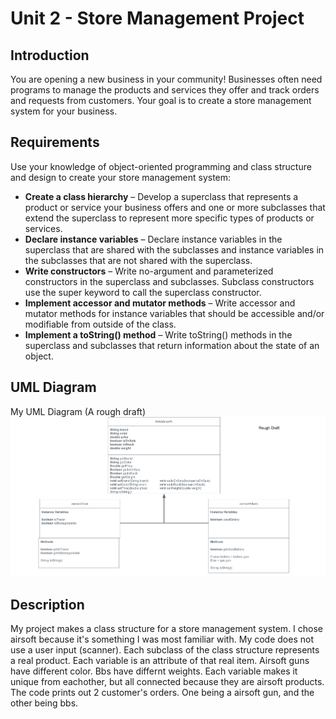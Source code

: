 # Unit 2 - Store Management Project

## Introduction

You are opening a new business in your community! Businesses often need programs to manage the products and services they offer and track orders and requests from customers. Your goal is to create a store management system for your business.

## Requirements

Use your knowledge of object-oriented programming and class structure and design to create your store management system:
- **Create a class hierarchy** – Develop a superclass that represents a product or service your business offers and one or more subclasses that extend the superclass to represent more specific types of products or services.
- **Declare instance variables** – Declare instance variables in the superclass that are shared with the subclasses and instance variables in the subclasses that are not shared with the superclass.
- **Write constructors** – Write no-argument and parameterized constructors in the superclass and subclasses. Subclass constructors use the super keyword to call the superclass constructor.
- **Implement accessor and mutator methods** – Write accessor and mutator methods for instance variables that should be accessible and/or modifiable from outside of the class.
- **Implement a toString() method** – Write toString() methods in the superclass and subclasses that return information about the state of an object.

## UML Diagram
My UML Diagram (A rough draft)
![UML Diagram for my project (Rough Draft)](UMLDiagram.png)

## Description
My project makes a class structure for a store management system. I chose airsoft because it's something I was most familiar with. My code does not use a user input (scanner). Each subclass of the class structure represents a real product. Each variable is an attribute of that real item. Airsoft guns have different color. Bbs have differnt weights. Each variable makes it unique from eachother, but all connected because they are airsoft products. The code prints out 2 customer's orders. One being a airsoft gun, and the other being bbs. 


